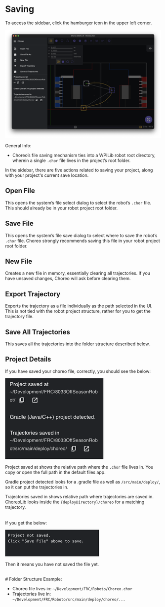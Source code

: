# Saving

To access the sidebar, click the hamburger icon in the upper left corner.

![Sidebar image](../media/sidebar.png)

General Info:

- Choreo’s file saving mechanism ties into a WPILib robot root directory, wherein a single `.chor` file lives in the project’s root folder.

In the sidebar, there are five actions related to saving your project, along with your project's current save location.


## Open File

This opens the system’s file select dialog to select the robot’s `.chor` file. This should already be in your robot project root folder.

## Save File

This opens the system’s file save dialog to select where to save the robot’s `.chor` file. Choreo strongly recommends saving this file in your robot project root folder.

## New File

Creates a new file in memory, essentially clearing all trajectories. If you have unsaved changes, Choreo will ask before clearing them.

## Export Trajectory

Exports the trajectory as a file individually as the path selected in the UI. This is not tied with the robot project structure, rather for you to get the trajectory file.

## Save All Trajectories

This saves all the trajectories into the folder structure described below.

## Project Details

If you have saved your choreo file, correctly, you should see the below:

![Project Info](../media/project_info.png)

Project saved at shows the relative path where the `.chor` file lives in. You copy or open the full path in the default files app.

Gradle project detected looks for a .gradle file as well as `/src/main/deploy/`, so it can put the trajectories in.

Trajectories saved in shows relative path where trajectories are saved in. [ChoreoLib](../choreolib/installation.md) looks inside the `{deployDirectory}/choreo` for a matching trajectory.
<br><br><br>
If you get the below:

![Project not saved](../media/project_not_saved.png)

Then it means you have not saved the file yet.

<br>
# Folder Structure
Example:

- Choreo file lives in: `~/Development/FRC/Roboto/Choreo.chor`
- Trajectories live in: `~/Development/FRC/Roboto/src/main/deploy/choreo/...`
